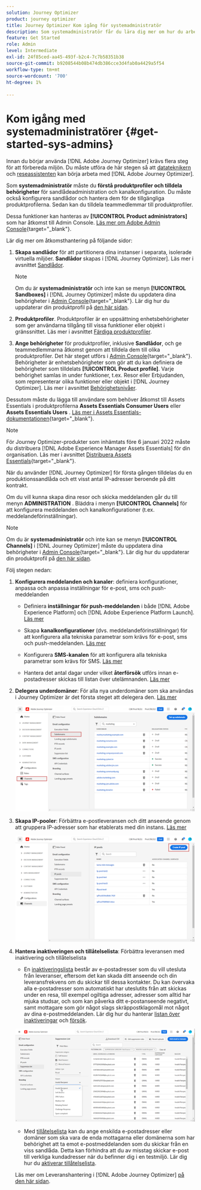 ```yaml
---
solution: Journey Optimizer
product: journey optimizer
title: Journey Optimizer Kom igång för systemadministratör
description: Som systemadministratör får du lära dig mer om hur du arbetar med Journey Optimizer
feature: Get Started
role: Admin
level: Intermediate
exl-id: 24f85ced-aa45-493f-b2c4-7c7b58351b38
source-git-commit: b9208544b08b474db386cce3d4fab0a4429a5f54
workflow-type: tm+mt
source-wordcount: '700'
ht-degree: 1%

---
```


# Kom igång med systemadministratörer {#get-started-sys-admins}

Innan du börjar använda [!DNL Adobe Journey Optimizer] krävs flera steg för att förbereda miljön.  Du måste utföra de här stegen så att [datateknikern](data-engineer.md) och [reseassistenten](marketer.md) kan börja arbeta med [!DNL Adobe Journey Optimizer].


Som **systemadministratör** måste du **förstå produktprofiler och tilldela behörigheter** för sandlådeadministration och kanalkonfiguration. Du måste också konfigurera sandlådor och hantera dem för de tillgängliga produktprofilerna. Sedan kan du tilldela teammedlemmar till produktprofiler.

Dessa funktioner kan hanteras av **[!UICONTROL Product administrators]** som har åtkomst till Admin Console. [Läs mer om Adobe Admin Console](https://helpx.adobe.com/se/enterprise/admin-guide.html){target="_blank"}.

Lär dig mer om åtkomsthantering på följande sidor:

1. **Skapa sandlådor** för att partitionera dina instanser i separata, isolerade virtuella miljöer. **Sandlådor** skapas i [!DNL Journey Optimizer]. Läs mer i avsnittet [Sandlådor](../../administration/sandboxes.md).

   >[!NOTE]
   >Om du är **systemadministratör** och inte kan se menyn **[!UICONTROL Sandboxes]** i [!DNL Journey Optimizer] måste du uppdatera dina behörigheter i [Admin Console](https://adminconsole.adobe.com/){target="_blank"}. Lär dig hur du uppdaterar din produktprofil på [den här sidan](../../administration/permissions.md#edit-product-profile).
   >

1. **Produktprofiler**. Produktprofiler är en uppsättning enhetsbehörigheter som ger användarna tillgång till vissa funktioner eller objekt i gränssnittet. Läs mer i avsnittet [Färdiga produktprofiler](../../administration/ootb-product-profiles.md).

1. **Ange behörigheter** för produktprofiler, inklusive **Sandlådor**, och ge teammedlemmarna åtkomst genom att tilldela dem till olika produktprofiler. Det här steget utförs i [Admin Console](https://adminconsole.adobe.com/){target="_blank"}. Behörigheter är enhetsbehörigheter som gör att du kan definiera de behörigheter som tilldelats **[!UICONTROL Product profile]**. Varje behörighet samlas in under funktioner, t.ex. Resor eller Erbjudanden, som representerar olika funktioner eller objekt i [!DNL Journey Optimizer]. Läs mer i avsnittet [Behörighetsnivåer](../../administration/high-low-permissions.md).

Dessutom måste du lägga till användare som behöver åtkomst till Assets Essentials i produktprofilerna **Assets Essentials Consumer Users** eller **Assets Essentials Users** . [Läs mer i Assets Essentials-dokumentationen](https://experienceleague.adobe.com/docs/experience-manager-assets-essentials/help/deploy-administer.html){target="_blank"}.

>[!NOTE]
>För Journey Optimizer-produkter som inhämtats före 6 januari 2022 måste du distribuera [!DNL Adobe Experience Manager Assets Essentials] för din organisation. Läs mer i avsnittet [Distribuera Assets Essentials](https://experienceleague.adobe.com/docs/experience-manager-assets-essentials/help/deploy-administer.html){target="_blank"}.

När du använder [!DNL Journey Optimizer] för första gången tilldelas du en produktionssandlåda och ett visst antal IP-adresser beroende på ditt kontrakt.

Om du vill kunna skapa dina resor och skicka meddelanden går du till menyn **ADMINISTRATION** . Bläddra i menyn **[!UICONTROL Channels]** för att konfigurera meddelanden och kanalkonfigurationer (t.ex. meddelandeförinställningar).

>[!NOTE]
>Om du är **systemadministratör** och inte kan se menyn **[!UICONTROL Channels]** i [!DNL Journey Optimizer] måste du uppdatera dina behörigheter i [Admin Console](https://adminconsole.adobe.com/){target="_blank"}. Lär dig hur du uppdaterar din produktprofil på [den här sidan](../../administration/permissions.md#edit-product-profile).
>

Följ stegen nedan:

1. **Konfigurera meddelanden och kanaler**: definiera konfigurationer, anpassa och anpassa inställningar för e-post, sms och push-meddelanden

   * Definiera **inställningar för push-meddelanden** i både [!DNL Adobe Experience Platform] och [!DNL Adobe Experience Platform Launch]. [Läs mer](../../push/push-gs.md)

   * Skapa **kanalkonfigurationer** (dvs. meddelandeförinställningar) för att konfigurera alla tekniska parametrar som krävs för e-post, sms och push-meddelanden. [Läs mer](../../configuration/channel-surfaces.md)

   * Konfigurera **SMS-kanalen** för att konfigurera alla tekniska parametrar som krävs för SMS. [Läs mer](../../sms/sms-configuration.md)

   * Hantera det antal dagar under vilket **återförsök** utförs innan e-postadresser skickas till listan över utelämnanden. [Läs mer](../../configuration/manage-suppression-list.md)

1. **Delegera underdomäner**: För alla nya underdomäner som ska användas i Journey Optimizer är det första steget att delegera den. [Läs mer](../../configuration/about-subdomain-delegation.md)

   ![](../assets/subdomain.png)

1. **Skapa IP-pooler**: Förbättra e-postleveransen och ditt anseende genom att gruppera IP-adresser som har etablerats med din instans. [Läs mer](../../configuration/ip-pools.md)

   ![](../assets/ip-pool.png)

1. **Hantera inaktiveringen och tillåtelselista**: Förbättra leveransen med inaktivering och tillåtelselista

   * En [inaktiveringslista](../../reports/suppression-list.md) består av e-postadresser som du vill utesluta från leveranser, eftersom det kan skada ditt anseende och din leveransfrekvens om du skickar till dessa kontakter. Du kan övervaka alla e-postadresser som automatiskt har uteslutits från att skickas under en resa, till exempel ogiltiga adresser, adresser som alltid har mjuka studsar, och som kan påverka ditt e-postanseende negativt, samt mottagare som gör något slags skräppostklagomål mot något av dina e-postmeddelanden. Lär dig hur du hanterar [listan över inaktiveringar](../../configuration/manage-suppression-list.md) och [försök](../../configuration/retries.md).

   ![](../assets/suppression-list-filtering-example.png)

   * Med [tillåtelselista](../../configuration/allow-list.md) kan du ange enskilda e-postadresser eller domäner som ska vara de enda mottagarna eller domänerna som har behörighet att ta emot e-postmeddelanden som du skickar från en viss sandlåda. Detta kan förhindra att du av misstag skickar e-post till verkliga kundadresser när du befinner dig i en testmiljö. Lär dig hur du [aktiverar tillåtelselista](../../configuration/allow-list.md).

   Läs mer om Leveranshantering i [!DNL Adobe Journey Optimizer] [på den här sidan](../../reports/deliverability.md).
